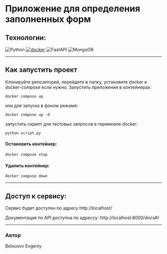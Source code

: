 # Приложение для определения заполненных форм

## Технологии:
 ![Python](https://img.shields.io/badge/-Python-464646??style=flat-square&logo=Python)
 [![docker](https://img.shields.io/badge/-Docker-464646?style=flat-square&logo=docker)](https://www.docker.com/)
 ![FastAPI](https://img.shields.io/badge/FastAPI-005571?style=for-the-badge&logo=fastapi)
 ![MongoDB](https://img.shields.io/badge/MongoDB-4EA94B?style=for-the-badge&logo=mongodb&logoColor=white)

___
## Как запустить проект

Клонируйте репозиторий, перейдите в папку, установите docker и docker-compose если нужно.
Запустить приложения в контейнерах:
```
docker compose up
```
или для запуска в фоном режиме:
```
docker compose up -d
```
запустить скрипт для тестовых запросов в терминале docker:
```
python script.py
```
#### Остановить контейнер:
```
docker compose stop
```
#### Удалить контейнер:
```
docker compose down
```

___
## Доступ к сервису:
Сервис будет доступен по адресу http://localhost/

Документация по API доступна по адрессу: http://localhost:8000/docs#/

___
### Автор
Belousov Evgeniy